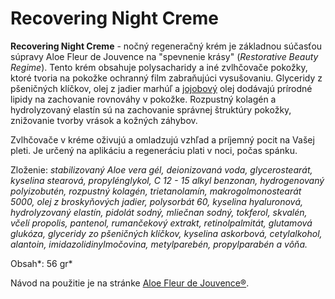 Recovering Night Creme
======================

**Recovering Night Creme** - nočný regeneračný krém je základnou súčasťou
súpravy Aloe Fleur de Jouvence na "spevnenie krásy" (*Restorative Beauty
Regime*). Tento krém obsahuje polysacharidy a iné zvlhčovače pokožky, ktoré
tvoria na pokožke ochranný film zabraňujúci vysušovaniu. Glyceridy z pšeničných
klíčkov, olej z jadier marhúľ a [jojobový](/sip/#p/jojoba) olej
dodávajú prírodné lipidy na zachovanie rovnováhy v pokožke. Rozpustný kolagén a
hydrolyzovaný elastín sú na zachovanie správnej štruktúry pokožky, znižovanie
tvorby vrások a kožných záhybov.

Zvlhčovače v kréme oživujú a omladzujú vzhľad a príjemný pocit na Vašej pleti.
Je určený na aplikáciu a regeneráciu plati v noci, počas spánku.

Zloženie: *stabilizovaný Aloe vera gél, deionizovaná voda, glycerostearát,
kyselina stearová, propylénglykol, C 12 - 15 alkyl benzonan, hydrogenovaný
polyizobutén, rozpustný kolagén, trietanolamín, makrogolmonostearát 5000, olej z
broskyňových jadier, polysorbát 60, kyselina hyaluronová, hydrolyzovaný elastín,
pidolát sodný, mliečnan sodný, tokferol, skvalén, včelí propolis, pantenol,
rumančekový extrakt, retinolpalmitát, glutamová glukóza, glyceridy zo pšeničných
klíčkov, kyselina askorbová, cetylalkohol, alantoin, imidazolidinylmočovina,
metylparebén, propylparabén a vôňa.*

Obsah*: 56 gr*

Návod na použitie je na stránke [Aloe Fleur de Jouvence®](/sip/produkty-FLP/aloe-fleur-de-juouvence).
